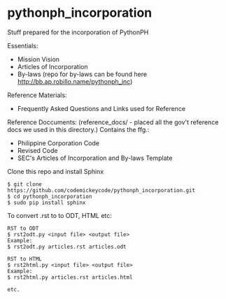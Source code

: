 pythonph_incorporation
======================

Stuff prepared for the incorporation of PythonPH

Essentials:
- Mission Vision
- Articles of Incorporation
- By-laws (repo for by-laws can be found here http://bb.ap.robillo.name/pythonph_inc)

Reference Materials:
- Frequently Asked Questions and Links used for Reference

Reference Doccuments:
(reference_docs/ - placed all the gov't reference docs we used in this directory.) Contains the ffg.:
- Philippine Corporation Code
- Revised Code
- SEC's Articles of Incorporation and By-laws Template


Clone this repo and install Sphinx
```
$ git clone https://github.com/codemickeycode/pythonph_incorporation.git
$ cd pythonph_incorporation
$ sudo pip install sphinx
```


To convert .rst to to ODT, HTML etc:
```
RST to ODT
$ rst2odt.py <input file> <output file>
Example:
$ rst2odt.py articles.rst articles.odt

RST to HTML
$ rst2html.py <input file> <output file>
Example:
$ rst2html.py articles.rst articles.html

etc.
```

